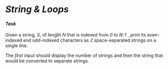 # **_String & Loops_**

#### _Task_

Given a string, _S_, of length _N_ that is indexed from _0_ to _N-1_ , print its even-indexed and odd-indexed characters as _2_ space-separated strings on a single line.

The _first_ input should display the number of strings and then the string that would be converted to separate strings.
